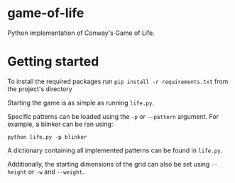 # game-of-life
 Python implementation of Conway's Game of Life.

# Getting started
 To install the required packages run `pip install -r requirements.txt` from the project's directory

 Starting the game is as simple as running `life.py`.
 
 Specific patterns can be loaded using the `-p` or `--pattern` argument. For example, a blinker can be ran using: 
 ```
 python life.py -p blinker
 ```
 A dictionary containing all implemented patterns can be found in `life.py`.
 
 Additionally, the starting dimensions of the grid can also be set using `--height` or `-w` and `--weight`.
